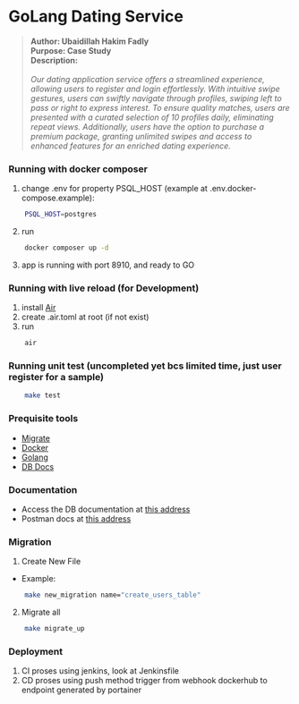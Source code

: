 # GoLang Dating Service

> **Author: Ubaidillah Hakim Fadly** \
> **Purpose: Case Study** \
> **Description:** \
> \
> *Our dating application service offers a streamlined experience, allowing users to register and login effortlessly. With intuitive swipe gestures, users can swiftly navigate through profiles, swiping left to pass or right to express interest. To ensure quality matches, users are presented with a curated selection of 10 profiles daily, eliminating repeat views. Additionally, users have the option to purchase a premium package, granting unlimited swipes and access to enhanced features for an enriched dating experience.*

### Running with docker composer

1. change .env for property PSQL_HOST (example at .env.docker-compose.example):
```bash
    PSQL_HOST=postgres
```
2. run
```bash
    docker composer up -d
```
3. app is running with port 8910, and ready to GO

### Running with live reload (for Development)

1. install [Air](https://github.com/cosmtrek/air)
2. create .air.toml at root (if not exist)
3. run
```bash
    air
```

### Running unit test (uncompleted yet bcs limited time, just user register for a sample)
```bash
    make test
```

### Prequisite tools
- [Migrate](https://github.com/golang-migrate/migrate/tree/master/cmd/migrate)
- [Docker](https://www.docker.com/)
- [Golang](https://golang.org/)
- [DB Docs](https://dbdocs.io/docs)

### Documentation

- Access the DB documentation at [this address](https://dbdocs.io/ubed.dev/dating-service)
- Postman docs at [this address](https://documenter.getpostman.com/view/23782351/2sA2r6WPJE)

### Migration
1. Create New File
- Example:
```bash
    make new_migration name="create_users_table"
```
2. Migrate all
```bash
    make migrate_up
```
### Deployment
1. CI proses using jenkins, look at Jenkinsfile
2. CD proses using push method trigger from webhook dockerhub to endpoint generated by portainer
